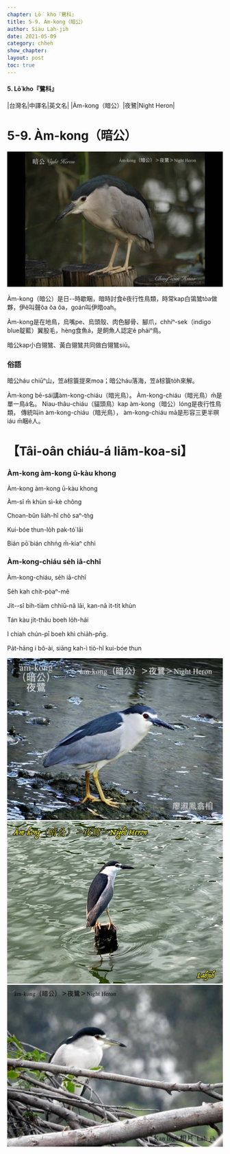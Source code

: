 ```yaml
---
chapter: Lō͘ kho『鷺科』
title: 5-9. Àm-kong（暗公）
author: Siau Lah-jih
date: 2021-05-09
category: chheh
show_chapter:
layout: post
toc: true
---
```


#### 5. Lō͘ kho『鷺科』

|台灣名|中譯名|英文名|
|Àm-kong（暗公）|夜鷺|Night Heron|


# 5-9. Àm-kong（暗公）

![](../too5/05/05-9-1.暗公.jpg)


Àm-kong（暗公）是日--時歇睏，暗時討食ê夜行性鳥類，時常kap白鴒鷥tòa做夥，伊ê叫聲ŏa ŏa ŏa，goán叫伊暗oah。

Àm-kong是在地鳥，烏嘴pe、烏頭殼、肉色腳骨、腳爪，chhíⁿ-sek（indigo blue靛藍）翼股毛，hèng食魚á，是飼魚人認定ê pháiⁿ鳥。

暗公kap小白翎鷥、黃白翎鷥共同做白翎鷥siū。


### 俗語

暗公háu chiūⁿ山，笠á棕簑提來moa；暗公háu落海，笠á棕簑to̍h來解。


Àm-kong bē-sái講àm-kong-chiáu（暗光鳥）。
Àm-kong-chiáu（暗光鳥）m̄是單一鳥á名。
Niau-thâu-chiáu（貓頭鳥）kap àm-kong（暗公）lóng是夜行性鳥類， 傳統叫in àm-kong-chiáu（暗光鳥）， àm-kong-chiáu mā是形容三更半暝iáu m̄睏ê人。


# 【Tâi-oân chiáu-á liām-koa-si】

### **Àm-kong àm-kong ū-kàu khong**

Àm-kong àm-kong ū-kàu khong

Àm-sî m̄ khùn sì-kè chông

Choan-bûn lia̍h-hî chò saⁿ-tǹg

Kui-bóe thun-lo̍h pak-tó͘ lāi

Bián pō͘ bián chhńg m̄-kiaⁿ chhì


### **Àm-kong-chiáu se̍h iā-chhī**

Àm-kong-chiáu, se̍h iā-chhī 

Se̍h kah chi̍t-pòaⁿ-mê

Ji̍t--sî bih-tiàm chhiū-nâ lāi, kan-nā it-ti̍t khùn 

Tán kàu ji̍t-thâu boeh lo̍h-hái

I chiah chún-pī boeh khì chia̍h-pn̄g.

Pa̍t-hāng i bô-ài, siāng kah-ì tiò-hî kui-bóe thun


![](../too5/05/05-9-2.暗公.jpg)
![](../too5/05/05-9-3.暗公.jpg)
![](../too5/05/05-9-4.暗公.jpg)

